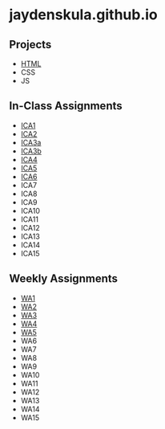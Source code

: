 # jaydenskula.github.io
## Projects
- [HTML](https://jaydenskula.github.io/html-midterm/page5.html)
- CSS
- JS
## In-Class Assignments
- [ICA1](https://jaydenskula.github.io/ica/ica1.pdf)
- [ICA2](https://jaydenskula.github.io/ica/ica2.pdf)
- [ICA3a](https://jaydenskula.github.io/ica/ica3a.html)
- [ICA3b](https://jaydenskula.github.io/ica/ica3b.html)
- [ICA4](https://jaydenskula.github.io/ica/ica4.html)
- [ICA5](https://jaydenskula.github.io/ica/ica5.html)
- [ICA6](https://jaydenskula.github.io/ica/ica6/ica6-part1.html)
- ICA7
- ICA8
- ICA9
- ICA10
- ICA11
- ICA12
- ICA13
- ICA14
- ICA15
## Weekly Assignments
- [WA1](https://jaydenskula.github.io/wa/wa1.html)
- [WA2](https://jaydenskula.github.io/wa/wa2.html)
- [WA3](https://jaydenskula.github.io/wa/wa3.html)
- [WA4](https://jaydenskula.github.io/wa/wa4.html)
- [WA5](https://jaydenskula.github.io/wa/wa5.html)
- WA6
- WA7
- WA8
- WA9
- WA10
- WA11
- WA12
- WA13
- WA14
- WA15
